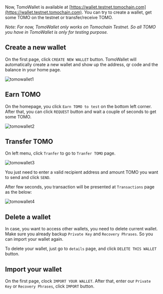 Now, TomoWallet is available at [https://wallet.testnet.tomochain.com](https://wallet.testnet.tomochain.com). You can try to create a wallet, get some TOMO on the testnet or transfer/receive TOMO.

*Note: For now, TomoWallet only works on Tomochain Testnet. So all TOMO you have in TomoWallet is only for testing purpose.*

## Create a new wallet
On the first page, click `CREATE NEW WALLET` button. TomoWallet will automatically create a new wallet and show up the address, qr code and the balance in your home page.

![tomowallet1](/figures/tomowallet1.jpg)

## Earn TOMO
On the homepage, you click `Earn TOMO to test` on the bottom left corner. After that, you can click `REQUEST` button and wait a couple of seconds to get some TOMO.

![tomowallet2](/figures/tomowallet2.jpg)


## Transfer TOMO
On left menu, click `Tranfer` to go to `Tranfer TOMO` page.

![tomowallet3](/figures/tomowallet3.jpg)

You just need to enter a valid recipient address and amount TOMO you want to send and click `SEND`.

After few seconds, you transaction will be presented at `Transactions` page as the below:

![tomowallet4](/figures/tomowallet4.jpg)

## Delete a wallet
In case, you want to access other wallets, you need to delete current wallet. Make sure you already backup `Private Key` and `Recovery Phrases`. So you can import your wallet again.

To delete your wallet, just go to `details` page, and click `DELETE THIS WALLET` button.

## Import your wallet
On the first page, clock `IMPORT YOUR WALLET`. After that, enter our `Private Key` or `Recovery Phrases`, click `IMPORT` button.
